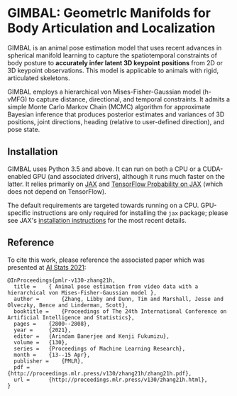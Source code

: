 # GIMBAL: GeometrIc Manifolds for Body Articulation and Localization

GIMBAL is an animal pose estimation model that uses recent advances in spherical manifold learning to capture the spatiotemporal constraints of body posture
to **accurately infer latent 3D keypoint positions** from 2D or 3D keypoint observations.
This model is applicable to animals with rigid, articulated skeletons.

GIMBAL employs a hierarchical von Mises-Fisher-Gaussian model (h-vMFG) to capture distance, directional, and temporal constraints.
It admits a simple Monte Carlo Markov Chain (MCMC) algorithm for approximate Bayesian inference that
produces posterior estimates and variances of 3D positions, joint directions, heading (relative to user-defined direction), and pose state.

## Installation
GIMBAL uses Python 3.5 and above.
It can run on both a CPU or a CUDA-enabled GPU (and associated drivers),
although it runs much faster on the latter.
It relies primarily on
[JAX](https://github.com/google/jax) and
[TensorFlow Probability on JAX](https://www.tensorflow.org/probability/examples/TensorFlow_Probability_on_JAX) (which does not depend on TensorFlow).

The default requirements are targeted towards running on a CPU.
GPU-specific instructions are only required for installing the `jax` package;
please see JAX's [installation instructions](https://github.com/google/jax#installation)
for the most recent details.

## Reference
To cite this work, please reference the associated paper
which was presented at [AI Stats 2021](http://proceedings.mlr.press/v130/zhang21h.html):
```
@InProceedings{pmlr-v130-zhang21h,
  title = 	 { Animal pose estimation from video data with a hierarchical von Mises-Fisher-Gaussian model },
  author =       {Zhang, Libby and Dunn, Tim and Marshall, Jesse and Olveczky, Bence and Linderman, Scott},
  booktitle = 	 {Proceedings of The 24th International Conference on Artificial Intelligence and Statistics},
  pages = 	 {2800--2808},
  year = 	 {2021},
  editor = 	 {Arindam Banerjee and Kenji Fukumizu},
  volume = 	 {130},
  series = 	 {Proceedings of Machine Learning Research},
  month = 	 {13--15 Apr},
  publisher =    {PMLR},
  pdf = 	 {http://proceedings.mlr.press/v130/zhang21h/zhang21h.pdf},
  url = 	 {http://proceedings.mlr.press/v130/zhang21h.html},
}
```
